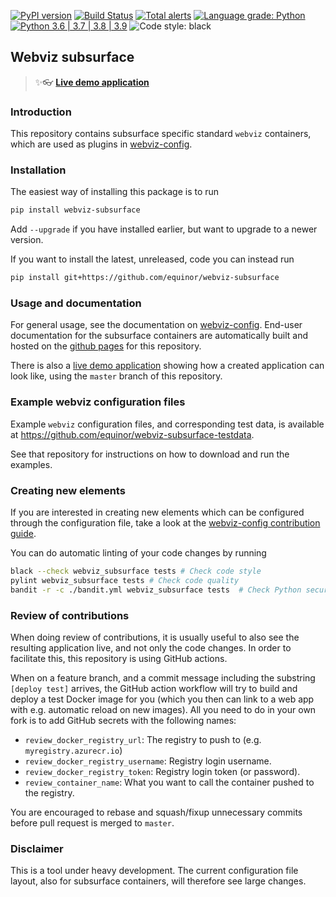 [![PyPI version](https://badge.fury.io/py/webviz-subsurface.svg)](https://badge.fury.io/py/webviz-subsurface)
[![Build Status](https://github.com/equinor/webviz-subsurface/workflows/webviz-subsurface/badge.svg)](https://github.com/equinor/webviz-subsurface/actions?query=branch%3Amaster)
[![Total alerts](https://img.shields.io/lgtm/alerts/g/equinor/webviz-subsurface.svg?logo=lgtm&logoWidth=18)](https://lgtm.com/projects/g/equinor/webviz-subsurface/alerts/)
[![Language grade: Python](https://img.shields.io/lgtm/grade/python/g/equinor/webviz-subsurface.svg?logo=lgtm&logoWidth=18)](https://lgtm.com/projects/g/equinor/webviz-subsurface/context:python)
[![Python 3.6 | 3.7 | 3.8 | 3.9](https://img.shields.io/badge/python-3.6%20|%203.7%20|%203.8%20|%203.9-blue.svg)](https://www.python.org/)
![Code style: black](https://img.shields.io/badge/code%20style-black-000000.svg)

## Webviz subsurface

> :sparkles::eyeglasses: **[Live demo application](https://webviz-subsurface-example.azurewebsites.net)**

### Introduction

This repository contains subsurface specific standard `webviz` containers, which are used as
plugins in [webviz-config](https://github.com/equinor/webviz-config).

### Installation

The easiest way of installing this package is to run
```bash
pip install webviz-subsurface
```
Add `--upgrade` if you have installed earlier, but want to upgrade to a newer version.

If you want to install the latest, unreleased, code you can instead run
```bash
pip install git+https://github.com/equinor/webviz-subsurface
```

### Usage and documentation

For general usage, see the documentation on
[webviz-config](https://github.com/equinor/webviz-config). End-user documentation for
the subsurface containers are automatically built and hosted on the 
[github pages](https://equinor.github.io/webviz-subsurface/) for this repository.

There is also a [live demo application](https://webviz-subsurface-example.azurewebsites.net)
showing how a created application can look like, using the `master` branch of this repository.

### Example webviz configuration files

Example `webviz` configuration files, and corresponding test data, is available at
https://github.com/equinor/webviz-subsurface-testdata.

See that repository for instructions on how to download and run the examples.

### Creating new elements

If you are interested in creating new elements which can be configured through
the configuration file, take a look at the
[webviz-config contribution guide](https://github.com/equinor/webviz-config/blob/master/CONTRIBUTING.md).

You can do automatic linting of your code changes by running
```bash
black --check webviz_subsurface tests # Check code style
pylint webviz_subsurface tests # Check code quality
bandit -r -c ./bandit.yml webviz_subsurface tests  # Check Python security best practice
```

### Review of contributions

When doing review of contributions, it is usually useful to also see the resulting application live, and
not only the code changes. In order to facilitate this, this repository is using GitHub actions.

When on a feature branch, and a commit message including the substring `[deploy test]` arrives, the GitHub 
action workflow will try to build and deploy a test Docker image for you (which you then can link to a web app with
e.g. automatic reload on new images). All you need to do in your own fork is to add
GitHub secrets with the following names:
  - `review_docker_registry_url`: The registry to push to (e.g. `myregistry.azurecr.io`)
  - `review_docker_registry_username`: Registry login username.
  - `review_docker_registry_token`: Registry login token (or password).
  - `review_container_name`: What you want to call the container pushed to the registry.

You are encouraged to rebase and squash/fixup unnecessary commits before pull request is merged to `master`.

### Disclaimer

This is a tool under heavy development. The current configuration file layout,
also for subsurface containers, will therefore see large changes.
